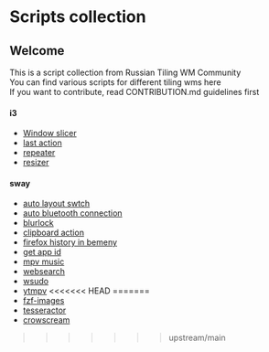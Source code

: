 # Scripts collection

## Welcome

This is a script collection from Russian Tiling WM Community  
You can find various scripts for different tiling wms here  
If you want to contribute, read CONTRIBUTION.md guidelines first

#### i3
- [Window slicer](i3/window_slicer.sh)
- [last action](i3/i3-vimonised/i3-last_action.sh)
- [repeater](i3/i3-vimonised/i3_repeater.sh)
- [resizer](i3/i3-vimonised/i3-resizer.sh)

#### sway
- [auto layout swtch](sway/auto_switch_kbd.py)
- [auto bluetooth connection](sway/autobtconnect.sh)
- [blurlock](sway/blurlock)
- [clipboard action](sway/clipboard_action.sh)
- [firefox history in bemeny](sway/firefox_history_bemenu.sh)
- [get app id](sway/get_app_id)
- [mpv music](sway/mpv_music.sh)
- [websearch](sway/websearch.sh)
- [wsudo](sway/wsudo)
- [ytmpv](sway/ytmpv)
<<<<<<< HEAD
=======
- [fzf-images](sway/fzf-images)
- [tesseractor](sway/tesseractor)
- [crowscream](sway/crowscream)
>>>>>>> upstream/main
